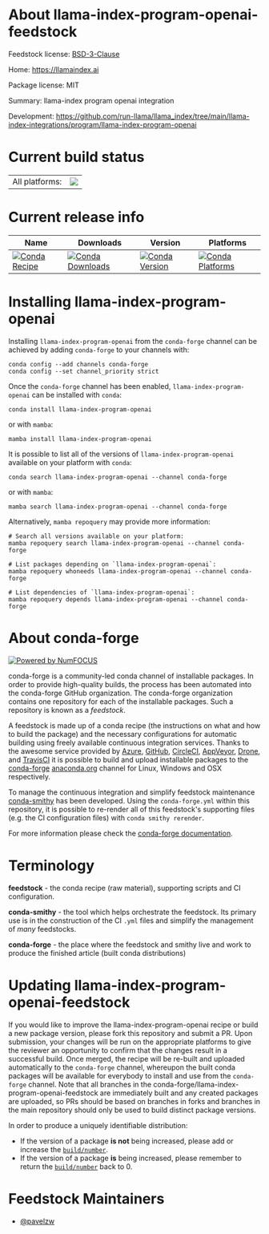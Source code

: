 About llama-index-program-openai-feedstock
==========================================

Feedstock license: [BSD-3-Clause](https://github.com/conda-forge/llama-index-program-openai-feedstock/blob/main/LICENSE.txt)

Home: https://llamaindex.ai

Package license: MIT

Summary: llama-index program openai integration

Development: https://github.com/run-llama/llama_index/tree/main/llama-index-integrations/program/llama-index-program-openai

Current build status
====================


<table><tr><td>All platforms:</td>
    <td>
      <a href="https://dev.azure.com/conda-forge/feedstock-builds/_build/latest?definitionId=21593&branchName=main">
        <img src="https://dev.azure.com/conda-forge/feedstock-builds/_apis/build/status/llama-index-program-openai-feedstock?branchName=main">
      </a>
    </td>
  </tr>
</table>

Current release info
====================

| Name | Downloads | Version | Platforms |
| --- | --- | --- | --- |
| [![Conda Recipe](https://img.shields.io/badge/recipe-llama--index--program--openai-green.svg)](https://anaconda.org/conda-forge/llama-index-program-openai) | [![Conda Downloads](https://img.shields.io/conda/dn/conda-forge/llama-index-program-openai.svg)](https://anaconda.org/conda-forge/llama-index-program-openai) | [![Conda Version](https://img.shields.io/conda/vn/conda-forge/llama-index-program-openai.svg)](https://anaconda.org/conda-forge/llama-index-program-openai) | [![Conda Platforms](https://img.shields.io/conda/pn/conda-forge/llama-index-program-openai.svg)](https://anaconda.org/conda-forge/llama-index-program-openai) |

Installing llama-index-program-openai
=====================================

Installing `llama-index-program-openai` from the `conda-forge` channel can be achieved by adding `conda-forge` to your channels with:

```
conda config --add channels conda-forge
conda config --set channel_priority strict
```

Once the `conda-forge` channel has been enabled, `llama-index-program-openai` can be installed with `conda`:

```
conda install llama-index-program-openai
```

or with `mamba`:

```
mamba install llama-index-program-openai
```

It is possible to list all of the versions of `llama-index-program-openai` available on your platform with `conda`:

```
conda search llama-index-program-openai --channel conda-forge
```

or with `mamba`:

```
mamba search llama-index-program-openai --channel conda-forge
```

Alternatively, `mamba repoquery` may provide more information:

```
# Search all versions available on your platform:
mamba repoquery search llama-index-program-openai --channel conda-forge

# List packages depending on `llama-index-program-openai`:
mamba repoquery whoneeds llama-index-program-openai --channel conda-forge

# List dependencies of `llama-index-program-openai`:
mamba repoquery depends llama-index-program-openai --channel conda-forge
```


About conda-forge
=================

[![Powered by
NumFOCUS](https://img.shields.io/badge/powered%20by-NumFOCUS-orange.svg?style=flat&colorA=E1523D&colorB=007D8A)](https://numfocus.org)

conda-forge is a community-led conda channel of installable packages.
In order to provide high-quality builds, the process has been automated into the
conda-forge GitHub organization. The conda-forge organization contains one repository
for each of the installable packages. Such a repository is known as a *feedstock*.

A feedstock is made up of a conda recipe (the instructions on what and how to build
the package) and the necessary configurations for automatic building using freely
available continuous integration services. Thanks to the awesome service provided by
[Azure](https://azure.microsoft.com/en-us/services/devops/), [GitHub](https://github.com/),
[CircleCI](https://circleci.com/), [AppVeyor](https://www.appveyor.com/),
[Drone](https://cloud.drone.io/welcome), and [TravisCI](https://travis-ci.com/)
it is possible to build and upload installable packages to the
[conda-forge](https://anaconda.org/conda-forge) [anaconda.org](https://anaconda.org/)
channel for Linux, Windows and OSX respectively.

To manage the continuous integration and simplify feedstock maintenance
[conda-smithy](https://github.com/conda-forge/conda-smithy) has been developed.
Using the ``conda-forge.yml`` within this repository, it is possible to re-render all of
this feedstock's supporting files (e.g. the CI configuration files) with ``conda smithy rerender``.

For more information please check the [conda-forge documentation](https://conda-forge.org/docs/).

Terminology
===========

**feedstock** - the conda recipe (raw material), supporting scripts and CI configuration.

**conda-smithy** - the tool which helps orchestrate the feedstock.
                   Its primary use is in the construction of the CI ``.yml`` files
                   and simplify the management of *many* feedstocks.

**conda-forge** - the place where the feedstock and smithy live and work to
                  produce the finished article (built conda distributions)


Updating llama-index-program-openai-feedstock
=============================================

If you would like to improve the llama-index-program-openai recipe or build a new
package version, please fork this repository and submit a PR. Upon submission,
your changes will be run on the appropriate platforms to give the reviewer an
opportunity to confirm that the changes result in a successful build. Once
merged, the recipe will be re-built and uploaded automatically to the
`conda-forge` channel, whereupon the built conda packages will be available for
everybody to install and use from the `conda-forge` channel.
Note that all branches in the conda-forge/llama-index-program-openai-feedstock are
immediately built and any created packages are uploaded, so PRs should be based
on branches in forks and branches in the main repository should only be used to
build distinct package versions.

In order to produce a uniquely identifiable distribution:
 * If the version of a package **is not** being increased, please add or increase
   the [``build/number``](https://docs.conda.io/projects/conda-build/en/latest/resources/define-metadata.html#build-number-and-string).
 * If the version of a package **is** being increased, please remember to return
   the [``build/number``](https://docs.conda.io/projects/conda-build/en/latest/resources/define-metadata.html#build-number-and-string)
   back to 0.

Feedstock Maintainers
=====================

* [@pavelzw](https://github.com/pavelzw/)

